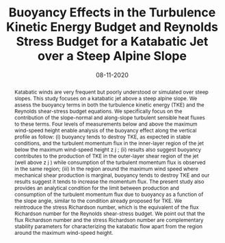---
short: 'Buoyancy Effects in the Turbulence Kinetic Energy Budget and Reynolds Stress Budget for a Katabatic Jet over a Steep Alpine Slope'
title: 'Buoyancy Effects in the Turbulence Kinetic Energy Budget and Reynolds Stress Budget for a Katabatic Jet over a Steep Alpine Slope'
collection: projects
permalink: /projects/Publi_2
thumbnail: /images/thumbnail.png
date: 08-11-2020
venue: 'Boundary-Layer Meteorology'
authors: '<a href="https://claudinecharrondiere.github.io">Claudine Charrondière</a>, <a href="https://scholar.google.fr/citations?user=wZwD8wwAAAAJ">Christophe Brun</a> , <a href="https://www.researchgate.net/scientific-contributions/Jean-Emmanuel-Sicart-2143985673">Jean-Emmanuel Sicart</a> , <a href="https://scholar.google.com/citations?user=RQYKv8IAAAAJ">Jean-Martial Cohard</a> , <a href="https://www.researchgate.net/scientific-contributions/Romain-Biron-2025334882">Romain Biron</a>, Sébastien Blein '
conference_short: 'Boundary-Layer Meteorology'
abstract: "Katabatic winds are very frequent but poorly understood or simulated over steep slopes. This study focuses on a katabatic jet above a steep alpine slope. We assess the buoyancy terms in both the turbulence kinetic energy (TKE) and the Reynolds shear-stress budget equations. We specifically focus on the contribution of the slope-normal and along-slope turbulent sensible heat fluxes to these terms. Four levels of measurements below and above the maximum wind-speed height enable analysis of the buoyancy effect along the vertical profile as follow: (i) buoyancy tends to destroy TKE, as expected in stable conditions, and the turbulent momentum flux in the inner-layer region of the jet below the maximum wind-speed height z j ; (ii) results also suggest buoyancy contributes to the production of TKE in the outer-layer shear region of the jet (well above z j ) while consumption of the turbulent momentum flux is observed in the same region; (iii) In the region around the maximum wind speed where mechanical shear production is marginal, buoyancy tends to destroy TKE and our results suggest it tends to increase the momentum flux. The present study also provides an analytical condition for the limit between production and consumption of the turbulent momentum flux due to buoyancy as a function of the slope angle, similar to the condition already proposed for TKE. We reintroduce the stress Richardson number, which is the equivalent of the flux Richardson number for the Reynolds shear-stress budget. We point out that the flux Richardson number and the stress Richardson number are complementary stability parameters for characterizing the katabatic flow apart from the region around the maximum wind-speed height."
bibtex: "@article{charrondiere2020buoyancy,  <br>
  title={Buoyancy effects in the turbulence kinetic energy budget and Reynolds stress budget for a katabatic jet over a steep alpine slope}, <br>
  author={Charrondière, Claudine and Brun, Christophe and Sicart, Jean-Emmanuel and Cohard, Jean-Martial and Biron, Romain and Blein, Sébastien}, <br>
  journal={Boundary-Layer Meteorology}, <br>
  volume={177}, <br>
  number={1}, <br>
  pages={97--122}, <br>
  year={2020}, <br>
  publisher={Springer} <br>
}"
pdf: "https://hal.science/hal-03124731/document"
project_page: "https://claudinecharrondiere.github.io/projects/Publi_2"
paper_url: "https://link.springer.com/article/10.1007/s10546-020-00549-2"
---